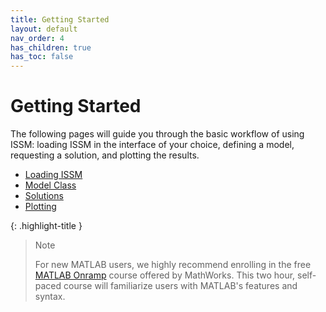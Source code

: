 ```yaml
---
title: Getting Started
layout: default
nav_order: 4
has_children: true
has_toc: false
---
```


<h1>Getting Started</h1>
The following pages will guide you through the basic workflow of using ISSM: loading ISSM in the interface of your choice, defining a model, requesting a solution, and plotting the results.

- <a href="loading-issm" target="_top">Loading ISSM</a>
- <a href="model-class" target="_top">Model Class</a>
- <a href="solutions" target="_top">Solutions</a>
- <a href="plotting" target="_top">Plotting</a>

{: .highlight-title }
> Note
>
> For new MATLAB users, we highly recommend enrolling in the free <a href="https://matlabacademy.mathworks.com/details/matlab-onramp/gettingstarted" target="_blank">MATLAB Onramp</a> course offered by MathWorks. This two hour, self-paced course will familiarize users with MATLAB's features and syntax.

